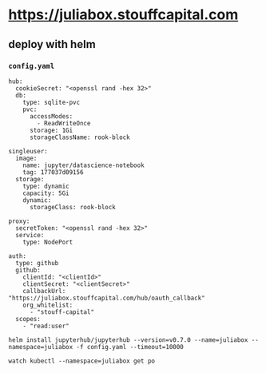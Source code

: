 # https://juliabox.stouffcapital.com

## deploy with helm

### `config.yaml`

```
hub:
  cookieSecret: "<openssl rand -hex 32>"
  db:
    type: sqlite-pvc
    pvc:
      accessModes:
        - ReadWriteOnce
      storage: 1Gi
      storageClassName: rook-block

singleuser:
  image:
    name: jupyter/datascience-notebook
    tag: 177037d09156
  storage:
    type: dynamic
    capacity: 5Gi
    dynamic:
      storageClass: rook-block

proxy:
  secretToken: "<openssl rand -hex 32>"
  service:
    type: NodePort

auth:
  type: github
  github:
    clientId: "<clientId>"
    clientSecret: "<clientSecret>"
    callbackUrl: "https://juliabox.stouffcapital.com/hub/oauth_callback"
    org_whitelist:
      - "stouff-capital"
  scopes:
    - "read:user"

```

`helm install jupyterhub/jupyterhub --version=v0.7.0 --name=juliabox --namespace=juliabox -f config.yaml --timeout=10000`

`watch kubectl --namespace=juliabox get po`
